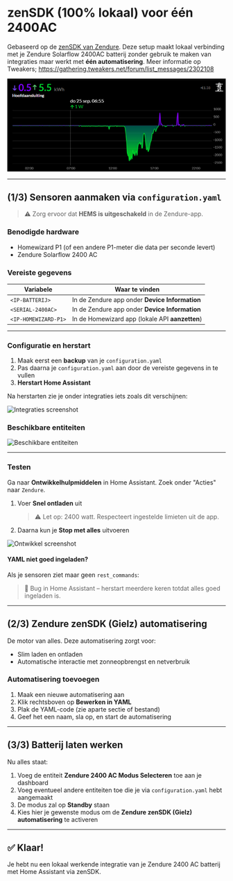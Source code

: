 # zenSDK (100% lokaal) voor één 2400AC

Gebaseerd op de [zenSDK van Zendure](https://github.com/Zendure/zenSDK). Deze setup maakt lokaal verbinding met je Zendure Solarflow 2400AC batterij zonder gebruik te maken van integraties maar werkt met **één automatisering**. Meer informatie op Tweakers; https://gathering.tweakers.net/forum/list_messages/2302108

![Preview](Images/NOM.png)

---

## (1/3) Sensoren aanmaken via `configuration.yaml`

> ⚠️ Zorg ervoor dat **HEMS is uitgeschakeld** in de Zendure-app.

### Benodigde hardware

- Homewizard P1 (of een andere P1-meter die data per seconde levert)
- Zendure Solarflow 2400 AC  

### Vereiste gegevens

| Variabele            | Waar te vinden                                 |
|----------------------|------------------------------------------------|
| `<IP-BATTERIJ>`      | In de Zendure app onder **Device Information** |
| `<SERIAL-2400AC>`    | In de Zendure app onder **Device Information**  |
| `<IP-HOMEWIZARD-P1>` | In de Homewizard app (lokale API **aanzetten**) |

---

### Configuratie en herstart

1. Maak eerst een **backup** van je `configuration.yaml`
2. Pas daarna je `configuration.yaml` aan door de vereiste gegevens in te vullen
3. **Herstart Home Assistant**

Na herstarten zie je onder integraties iets zoals dit verschijnen:

![Integraties screenshot](https://tweakers.net/i/E7bxQrCWwNpk4ZDFy1JQ9ITlLVE=/fit-in/4000x4000/filters:no_upscale():strip_exif()/f/image/UXu36CdUJ1KpqALNx5mSgJcP.png?f=user_large)

### Beschikbare entiteiten

![Beschikbare entiteiten](https://tweakers.net/i/kDfTMKTEIfmvs-lswXC8JOUIGYI=/800x/filters:strip_icc():strip_exif()/f/image/ybYjJIurZDrRxGMWhmq1Psby.jpg?f=fotoalbum_large)  

---

### Testen

Ga naar **Ontwikkelhulpmiddelen** in Home Assistant. Zoek onder "Acties" naar `Zendure`.

1. Voer **Snel ontladen** uit  
   > ⚠️ Let op: 2400 watt. Respecteert ingestelde limieten uit de app.

2. Daarna kun je **Stop met alles** uitvoeren

![Ontwikkel screenshot](https://tweakers.net/i/JxXs0t_MueIsdCrf_szwqhRYaHw=/800x/filters:strip_exif()/f/image/8Eh4Sb8T2h2sj23qvkg3NOHx.png?f=fotoalbum_large)  

#### YAML niet goed ingeladen?

Als je sensoren ziet maar geen `rest_commands`:  
> 🔁 Bug in Home Assistant – herstart meerdere keren totdat alles goed ingeladen is.

---

## (2/3) Zendure zenSDK (Gielz) automatisering

De motor van alles. Deze automatisering zorgt voor:

- Slim laden en ontladen
- Automatische interactie met zonneopbrengst en netverbruik

### Automatisering toevoegen

1. Maak een nieuwe automatisering aan
2. Klik rechtsboven op **Bewerken in YAML**
3. Plak de YAML-code (zie aparte sectie of bestand)
4. Geef het een naam, sla op, en start de automatisering

---

## (3/3) Batterij laten werken

Nu alles staat:

1. Voeg de entiteit **Zendure 2400 AC Modus Selecteren** toe aan je dashboard
2. Voeg eventueel andere entiteiten toe die je via `configuration.yaml` hebt aangemaakt
3. De modus zal op **Standby** staan
4. Kies hier je gewenste modus om de **Zendure zenSDK (Gielz) automatisering** te activeren

---

## ✅ Klaar!

Je hebt nu een lokaal werkende integratie van je Zendure 2400 AC batterij met Home Assistant via zenSDK.
